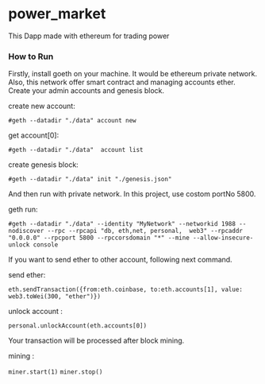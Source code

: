 # power_market
This Dapp made with ethereum for trading power

### How to Run
Firstly, install goeth on your machine. It would be ethereum private network. Also, this network offer smart contract and managing accounts ether.
Create your admin accounts and genesis block.

create new account:

```#geth --datadir "./data" account new```

get account[0]:

```#geth --datadir "./data"  account list```

create genesis block:

```#geth --datadir "./data" init "./genesis.json"```

And then run with private network. In this project, use costom portNo 5800.

geth run:

```#geth --datadir "./data" --identity "MyNetwork" --networkid 1988 --nodiscover --rpc --rpcapi "db, eth,net, personal,  web3" --rpcaddr "0.0.0.0" --rpcport 5800 --rpccorsdomain "*" --mine --allow-insecure-unlock console```

If you want to send ether to other account, following next command.

send ether:

```eth.sendTransaction({from:eth.coinbase, to:eth.accounts[1], value: web3.toWei(300, "ether")})```

unlock account :

```personal.unlockAccount(eth.accounts[0])```

Your transaction will be processed after block mining.

mining :

```miner.start(1)```
```miner.stop()```

